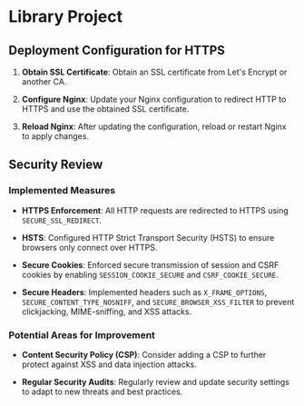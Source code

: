 # Library Project

## Deployment Configuration for HTTPS

1. **Obtain SSL Certificate**:
   Obtain an SSL certificate from Let's Encrypt or another CA.

2. **Configure Nginx**:
   Update your Nginx configuration to redirect HTTP to HTTPS and use the obtained SSL certificate.

3. **Reload Nginx**:
   After updating the configuration, reload or restart Nginx to apply changes.

## Security Review

### Implemented Measures

- **HTTPS Enforcement**: 
  All HTTP requests are redirected to HTTPS using `SECURE_SSL_REDIRECT`.

- **HSTS**: 
  Configured HTTP Strict Transport Security (HSTS) to ensure browsers only connect over HTTPS.

- **Secure Cookies**: 
  Enforced secure transmission of session and CSRF cookies by enabling `SESSION_COOKIE_SECURE` and `CSRF_COOKIE_SECURE`.

- **Secure Headers**: 
  Implemented headers such as `X_FRAME_OPTIONS`, `SECURE_CONTENT_TYPE_NOSNIFF`, and `SECURE_BROWSER_XSS_FILTER` to prevent clickjacking, MIME-sniffing, and XSS attacks.

### Potential Areas for Improvement

- **Content Security Policy (CSP)**:
  Consider adding a CSP to further protect against XSS and data injection attacks.

- **Regular Security Audits**:
  Regularly review and update security settings to adapt to new threats and best practices.
